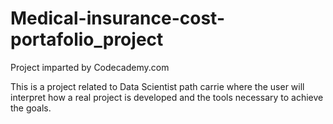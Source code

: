 # Medical-insurance-cost-portafolio_project
Project imparted by Codecademy.com

This is a project related to Data Scientist path carrie where the user will interpret how a real project is developed and the tools necessary to achieve the goals.
